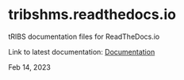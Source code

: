 # tribshms.readthedocs.io
tRIBS documentation files for ReadTheDocs.io

Link to latest documentation: [Documentation](https://tribshms.readthedocs.io/en/latest/)

Feb 14, 2023
